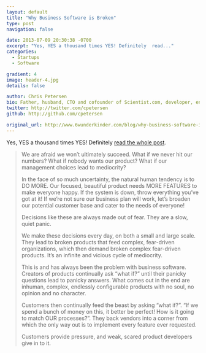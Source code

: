 ```yaml
---
layout: default
title: "Why Business Software is Broken"
type: post
navigation: false

date: 2013-07-09 20:30:38 -0700
excerpt: "Yes, YES a thousand times YES! Definitely  read..."
categories:
  - Startups
  - Software

gradient: 4
image: header-4.jpg
details: false

author: Chris Petersen
bio: Father, husband, CTO and cofounder of Scientist.com, developer, entrepreneur and technologist.
twitter: http://twitter.com/cpetersen
github: http://github.com/cpetersen

original_url: http://www.6wunderkinder.com/blog/why-business-software-is-broken-our-promise-to-keep-things-simple
---
```



Yes, YES a thousand times YES! Definitely  [read the whole post](http://www.6wunderkinder.com/blog/why-business-software-is-broken-our-promise-to-keep-things-simple).

 > 
 > 
 >  
 > 
 > We are afraid we won’t ultimately succeed. What if we never hit our numbers? What if nobody wants our product? What if our management choices lead to mediocrity?
 > 
 > In the face of so much uncertainty, the natural human tendency is to DO MORE. Our focused, beautiful product needs MORE FEATURES to make everyone happy. If the system is down, throw everything you’ve got at it! If we’re not sure our business plan will work, let’s broaden our potential customer base and cater to the needs of everyone!
 > 
 > Decisions like these are always made out of fear. They are a slow, quiet panic.
 > 
 > We make these decisions every day, on both a small and large scale. They lead to broken products that feed complex, fear-driven organizations, which then demand broken complex fear-driven products. It’s an infinite and vicious cycle of mediocrity.
 > 
 > This is and has always been the problem with business software. Creators of products continually ask “what if?” until their panicky questions lead to panicky answers. What comes out in the end are inhuman, complex, endlessly configurable products with no soul, no opinion and no character.
 > 
 > Customers then continually feed the beast by asking “what if?”. “If we spend a bunch of money on this, it better be perfect! How is it going to match OUR processes?”. They back vendors into a corner from which the only way out is to implement every feature ever requested.
 > 
 > Customers provide pressure, and weak, scared product developers give in to it.
 > 
 >  
 > 
 > 
